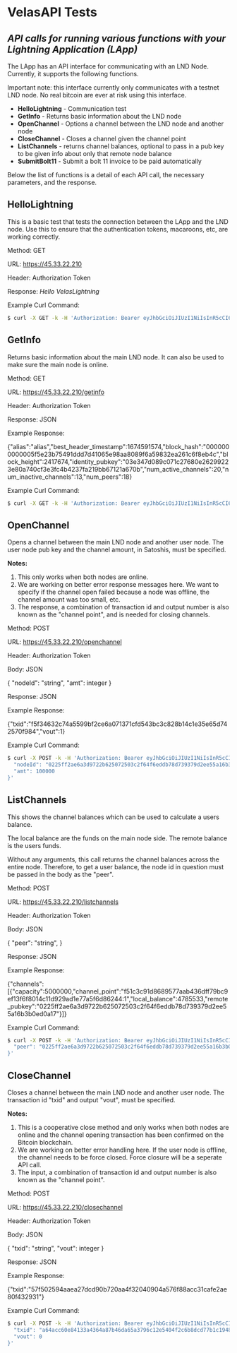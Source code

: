 # VelasAPI Tests

## _API calls for running various functions with your Lightning Application (LApp)_

The LApp has an API interface for communicating with an LND Node. Currently, it supports the following functions.

Important note: this interface currently only communicates with a testnet LND node. No real bitcoin are ever at risk using this interface.

- **HelloLightning** - Communication test
- **GetInfo** - Returns basic information about the LND node
- **OpenChannel** - Options a channel between the LND node and another node
- **CloseChannel** - Closes a channel given the channel point
- **ListChannels** - returns channel balances, optional to pass in a pub key to be given info about only that remote node balance
- **SubmitBolt11** - Submit a bolt 11 invoice to be paid automatically

Below the list of functions is a detail of each API call, the necessary parameters, and the response.

## HelloLightning

This is a basic test that tests the connection between the LApp and the LND node. Use this to ensure that the authentication tokens, macaroons, etc, are working correctly.

Method: GET

URL: https://45.33.22.210

Header: Authorization Token

Response: _Hello VelasLightning_

Example Curl Command:

```sh
$ curl -X GET -k -H 'Authorization: Bearer eyJhbGciOiJIUzI1NiIsInR5cCI6IkpXVCJ9.eyJpc3MiOiJ2ZWxhcyIsInN1YiI6IndvcmtpdCJ9.CnksMqUsywjH4W8JgPePodi10pO_xJMrPyq9c19tQmo' -i 'https://45.33.22.210'
```

## GetInfo

Returns basic information about the main LND node. It can also be used to make sure the main node is online.

Method: GET

URL: https://45.33.22.210/getinfo

Header: Authorization Token

Response: JSON

Example Response:

{"alias":"alias","best_header_timestamp":1674591574,"block_hash":"0000000000005f5e23b75491ddd7d41065e98aa8089f6a59832ea261c6f8eb4c","block_height":2417674,"identity_pubkey":"03e347d089c071c27680e26299223e80a740cf3e3fc4b4237fa219bb67121a670b","num_active_channels":20,"num_inactive_channels":13,"num_peers":18}

Example Curl Command:

```sh
$ curl -X GET -k -H 'Authorization: Bearer eyJhbGciOiJIUzI1NiIsInR5cCI6IkpXVCJ9.eyJpc3MiOiJ2ZWxhcyIsInN1YiI6IndvcmtpdCJ9.CnksMqUsywjH4W8JgPePodi10pO_xJMrPyq9c19tQmo' -i 'https://45.33.22.210/getinfo'
```

## OpenChannel

Opens a channel between the main LND node and another user node. The user node pub key and the channel amount, in Satoshis, must be specified.

**Notes:**

1. This only works when both nodes are online.
2. We are working on better error response messages here. We want to specify if the channel open failed because a node was offline, the channel amount was too small, etc.
3. The response, a combination of transaction id and output number is also known as the "channel point", and is needed for closing channels.

Method: POST

URL: https://45.33.22.210/openchannel

Header: Authorization Token

Body: JSON

{
"nodeId": "string",
"amt": integer
}

Response: JSON

Example Response:

{"txid":"f5f34632c74a5599bf2ce6a071371cfd543bc3c828b14c1e35e65d742570f984","vout":1}

Example Curl Command:

```sh
$ curl -X POST -k -H 'Authorization: Bearer eyJhbGciOiJIUzI1NiIsInR5cCI6IkpXVCJ9.eyJpc3MiOiJ2ZWxhcyIsInN1YiI6IndvcmtpdCJ9.CnksMqUsywjH4W8JgPePodi10pO_xJMrPyq9c19tQmo' -H 'Content-Type: application/json' -i 'https://45.33.22.210/openchannel' --data '{
  "nodeId": "0225ff2ae6a3d9722b625072503c2f64f6eddb78d739379d2ee55a16b3b0ed0a17",
  "amt": 100000
}'
```

## ListChannels

This shows the channel balances which can be used to calculate a users balance.

The local balance are the funds on the main node side. The remote balance is the users funds.

Without any arguments, this call returns the channel balances across the entire node. Therefore, to get a user balance, the node id in question must be passed in the body as the "peer".

Method: POST

URL: https://45.33.22.210/listchannels

Header: Authorization Token

Body: JSON

{
"peer": "string",
}

Response: JSON

Example Response:

{"channels":[{"capacity":5000000,"channel_point":"f51c3c91d8689577aab436dff79bc9ef13f6f8014c11d929ad1e77a5f6d86244:1","local_balance":4785533,"remote_pubkey":"0225ff2ae6a3d9722b625072503c2f64f6eddb78d739379d2ee55a16b3b0ed0a17"}]}

Example Curl Command:

```sh
$ curl -X POST -k -H 'Authorization: Bearer eyJhbGciOiJIUzI1NiIsInR5cCI6IkpXVCJ9.eyJpc3MiOiJ2ZWxhcyIsInN1YiI6IndvcmtpdCJ9.CnksMqUsywjH4W8JgPePodi10pO_xJMrPyq9c19tQmo' -H 'Content-Type: application/json' -i 'https://45.33.22.210/listchannels' --data '{
  "peer": "0225ff2ae6a3d9722b625072503c2f64f6eddb78d739379d2ee55a16b3b0ed0a17"
}'
```

## CloseChannel

Closes a channel between the main LND node and another user node. The transaction id "txid" and output "vout", must be specified.

**Notes:**

1. This is a cooperative close method and only works when both nodes are online and the channel opening transaction has been confirmed on the Bitcoin blockchain.
2. We are working on better error handling here. If the user node is offline, the channel needs to be force closed. Force closure will be a seperate API call.
3. The input, a combination of transaction id and output number is also known as the "channel point".

Method: POST

URL: https://45.33.22.210/closechannel

Header: Authorization Token

Body: JSON

{
"txid": "string",
"vout": integer
}

Response: JSON

Example Response:

{"txid":"57f502594aaea27dcd90b720aa4f32040904a576f88acc31cafe2ae80f432931"}

Example Curl Command:

```sh
$ curl -X POST -k -H 'Authorization: Bearer eyJhbGciOiJIUzI1NiIsInR5cCI6IkpXVCJ9.eyJpc3MiOiJ2ZWxhcyIsInN1YiI6IndvcmtpdCJ9.CnksMqUsywjH4W8JgPePodi10pO_xJMrPyq9c19tQmo' -H 'Content-Type: application/json' -i 'https://45.33.22.210/closechannel' --data '{
  "txid": "a64acc60e84133a4364a87b46da65a3796c12e5404f2c6b8dcd77b1c1948dc38",
  "vout": 0
}'
```
